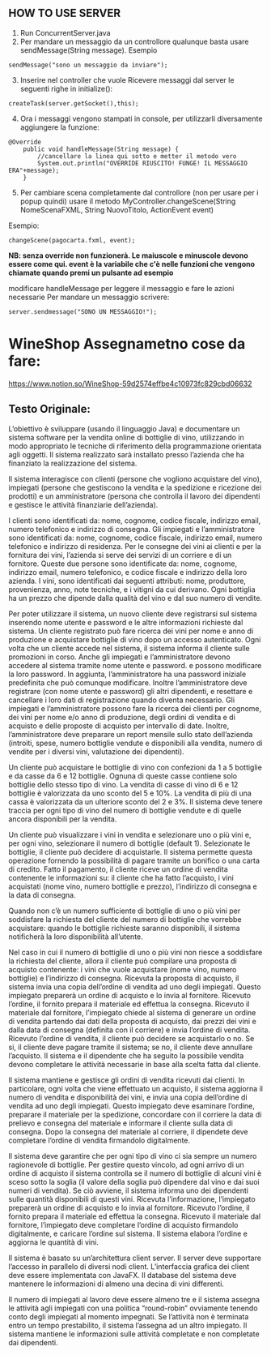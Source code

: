 ## HOW TO USE SERVER
1. Run ConcurrentServer.java
2. Per mandare un messaggio da un controllore qualunque basta usare sendMessage(String message).
Esempio
````
sendMessage("sono un messaggio da inviare");
````
3. Inserire nel controller che vuole Ricevere messaggi dal server le seguenti righe in initialize():
````
createTask(server.getSocket(),this);
````
4. Ora i messaggi vengono stampati in console, per utilizzarli diversamente aggiungere la funzione:
````
@Override
    public void handleMessage(String message) {
        //cancellare la linea qui sotto e metter il metodo vero
        System.out.println("OVERRIDE RIUSCITO! FUNGE! IL MESSAGGIO ERA"+message);
    }
````
5. Per cambiare scena completamente dal controllore (non per usare per i popup quindi) usare il metodo
MyController.changeScene(String NomeScenaFXML, String NuovoTitolo, ActionEvent event)

Esempio:

````
changeScene(pagocarta.fxml, event);
````

**NB: senza override non funzionerà. Le maiuscole e minuscole devono essere come qui. event è la variabile che c'è nelle funzioni che vengono chiamate quando premi un pulsante ad esempio**

modificare handleMessage per leggere il messaggio e fare le azioni necessarie
Per mandare un messaggio scrivere:
````
server.sendmessage("SONO UN MESSAGGIO!");
````





# WineShop Assegnametno cose da fare:
https://www.notion.so/WineShop-59d2574effbe4c10973fc829cbd06632

## Testo Originale:
L’obiettivo è sviluppare (usando il linguaggio Java) e documentare un sistema software per la vendita
online di bottiglie di vino, utilizzando in modo appropriato le tecniche di riferimento della
programmazione orientata agli oggetti. Il sistema realizzato sarà installato presso l’azienda che ha
finanziato la realizzazione del sistema.

Il sistema interagisce con clienti (persone che vogliono acquistare del vino), impiegati (persone che
gestiscono la vendita e la spedizione e ricezione dei prodotti) e un amministratore (persona che
controlla il lavoro dei dipendenti e gestisce le attività finanziarie dell’azienda).

I clienti sono identificati da: nome, cognome, codice fiscale, indirizzo email, numero telefonico e indirizzo di
consegna. Gli impiegati e l’amministratore sono identificati da: nome, cognome, codice fiscale,
indirizzo email, numero telefonico e indirizzo di residenza. Per le consegne dei vini ai clienti e per la
fornitura dei vini, l’azienda si serve dei servizi di un corriere e di un fornitore. Queste due persone
sono identificate da: nome, cognome, indirizzo email, numero telefonico, e codice fiscale e indirizzo
della loro azienda.
I vini, sono identificati dai seguenti attributi: nome, produttore, provenienza, anno, note tecniche, e i
vitigni da cui derivano. Ogni bottiglia ha un prezzo che dipende dalla qualità del vino e dal suo numero
di vendite.

Per poter utilizzare il sistema, un nuovo cliente deve registrarsi sul sistema inserendo nome utente e
password e le altre informazioni richieste dal sistema. Un cliente registrato può fare ricerca dei vini
per nome e anno di produzione e acquistare bottiglie di vino dopo un accesso autenticato. Ogni volta
che un cliente accede nel sistema, il sistema informa il cliente sulle promozioni in corso. Anche gli
impiegati e l’amministratore devono accedere al sistema tramite nome utente e password. e possono
modificare la loro password. In aggiunta, l’amministratore ha una password iniziale predefinita che
può comunque modificare. Inoltre l’amministratore deve registrare (con nome utente e password) gli
altri dipendenti, e resettare e cancellare i loro dati di registrazione quando diventa necessario.
Gli impiegati e l’amministratore possono fare la ricerca dei clienti per cognome, dei vini per nome
e/o anno di produzione, degli ordini di vendita e di acquisto e delle proposte di acquisto per intervallo
di date. Inoltre, l’amministratore deve preparare un report mensile sullo stato dell’azienda (introiti,
spese, numero bottiglie vendute e disponibili alla vendita, numero di vendite per i diversi vini,
valutazione dei dipendenti).

Un cliente può acquistare le bottiglie di vino con confezioni da 1 a 5 bottiglie e da casse da 6 e 12
bottiglie. Ognuna di queste casse contiene solo bottiglie dello stesso tipo di vino.
La vendita di casse di vino di 6 e 12 bottiglie è valorizzata da uno sconto del 5 e 10%. La vendita di
più di una cassa è valorizzata da un ulteriore sconto del 2 e 3%.
Il sistema deve tenere traccia per ogni tipo di vino del numero di bottiglie vendute e di quelle ancora
disponibili per la vendita.

Un cliente può visualizzare i vini in vendita e selezionare uno o più vini e, per ogni vino, selezionare
il numero di bottiglie (default 1). Selezionate le bottiglie, il cliente può decidere di acquistarle. Il
sistema permette questa operazione fornendo la possibilità di pagare tramite un bonifico o una carta
di credito. Fatto il pagamento, il cliente riceve un ordine di vendita contenente le informazioni su: il
cliente che ha fatto l’acquisto, i vini acquistati (nome vino, numero bottiglie e prezzo), l’indirizzo di
consegna e la data di consegna.

Quando non c’è un numero sufficiente di bottiglie di uno o più vini per soddisfare la richiesta del
cliente del numero di bottiglie che vorrebbe acquistare: quando le bottiglie richieste saranno
disponibili, il sistema notificherà la loro disponibilità all’utente.

Nel caso in cui il numero di bottiglie di uno o più vini non riesce a soddisfare la richiesta del cliente,
allora il cliente può compilare una proposta di acquisto contenente: i vini che vuole acquistare (nome
vino, numero bottiglie) e l’indirizzo di consegna. Ricevuta la proposta di acquisto, il sistema invia
una copia dell’ordine di vendita ad uno degli impiegati. Questo impiegato preparerà un ordine di
acquisto e lo invia al fornitore. Ricevuto l’ordine, il fornito prepara il materiale ed effettua la
consegna. Ricevuto il materiale dal fornitore, l’impiegato chiede al sistema di generare un ordine di
vendita partendo dai dati della proposta di acquisto, dai prezzi dei vini e dalla data di consegna
(definita con il corriere) e invia l’ordine di vendita. Ricevuto l’ordine di vendita, il cliente può
decidere se acquistarlo o no. Se si, il cliente deve pagare tramite il sistema; se no, il cliente deve
annullare l’acquisto. Il sistema e il dipendente che ha seguito la possibile vendita devono completare
le attività necessarie in base alla scelta fatta dal cliente.

Il sistema mantiene e gestisce gli ordini di vendita ricevuti dai clienti. In particolare, ogni volta che
viene effettuato un acquisto, il sistema aggiorna il numero di vendita e disponibilità dei vini, e invia
una copia dell’ordine di vendita ad uno degli impiegati. Questo impiegato deve esaminare l’ordine,
preparare il materiale per la spedizione, concordare con il corriere la data di prelievo e consegna del
materiale e informare il cliente sulla data di consegna. Dopo la consegna del materiale al corriere, il
dipendete deve completare l’ordine di vendita firmandolo digitalmente.

Il sistema deve garantire che per ogni tipo di vino ci sia sempre un numero ragionevole di bottiglie.
Per gestire questo vincolo, ad ogni arrivo di un ordine di acquisto il sistema controlla se il numero di
bottiglie di alcuni vini è sceso sotto la soglia (il valore della soglia può dipendere dal vino e dai suoi
numeri di vendita). Se ciò avviene, il sistema informa uno dei dipendenti sulle quantità disponibili di
questi vini. Ricevuta l’informazione, l’impiegato preparerà un ordine di acquisto e lo invia al
fornitore. Ricevuto l’ordine, il fornito prepara il materiale ed effettua la consegna. Ricevuto il
materiale dal fornitore, l’impiegato deve completare l’ordine di acquisto firmandolo digitalmente, e
caricare l’ordine sul sistema. Il sistema elabora l’ordine e aggiorna le quantità di vini.

Il sistema è basato su un’architettura client server. Il server deve supportare l’accesso in parallelo di
diversi nodi client. L’interfaccia grafica dei client deve essere implementata con JavaFX. Il database
del sistema deve mantenere le informazioni di almeno una decina di vini differenti.

Il numero di impiegati al lavoro deve essere almeno tre e il sistema assegna le attività agli impiegati
con una politica “round-robin” ovviamente tenendo conto degli impiegati al momento impegnati. Se
l’attività non è terminata entro un tempo prestabilito, il sistema l’assegna ad un altro impiegato. Il
sistema mantiene le informazioni sulle attività completate e non completate dai dipendenti. 
